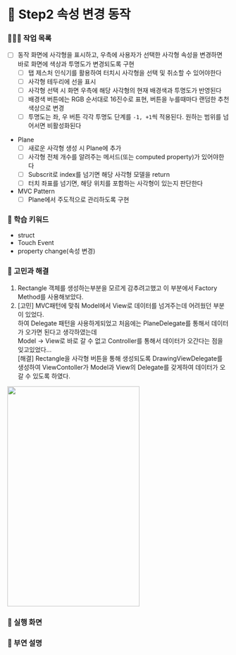 # 📌 Step2 속성 변경 동작   
### **🧑🏼‍💻 작업 목록**    
- [ ] 동작 화면에 사각형을 표시하고, 우측에 사용자가 선택한 사각형 속성을 변경하면 바로 화면에 색상과 투명도가 변경되도록 구현
  - [ ] 탭 제스처 인식기를 활용하여 터치시 사각형을 선택 및 취소할 수 있어야한다
  - [ ] 사각형 테두리에 선을 표시
  - [ ] 사각형 선택 시 화면 우측에 해당 사각형의 현재 배경색과 투명도가 반영된다
  - [ ] 배경색 버튼에는 RGB 순서대로 16진수로 표현, 버튼을 누를때마다 랜덤한 추천 색상으로 변경
  - [ ] 투명도는 좌, 우 버튼 각각 투명도 단계를 `-1, +1`씩 적용된다. 원하는 범위를 넘어서면 비활성화된다
- Plane
  - [ ] 새로운 사각형 생성 시 Plane에 추가
  - [ ] 사각형 전체 개수를 알려주는 메서드(또는 computed property)가 있어야한다
  - [ ] Subscrit로 index를 넘기면 해당 사각형 모델을 return
  - [ ] 터치 좌표를 넘기면, 해당 위치를 포함하는 사각형이 있는지 판단한다
- MVC Pattern
  - [ ] Plane에서 주도적으로 관리하도록 구현

### **💭 학습 키워드**   
- struct
- Touch Event
- property change(속성 변경)

### **🤔 고민과 해결**   
1. Rectangle 객체를 생성하는부분을 모르게 감추려고했고 이 부분에서 Factory Method를 사용해보았다.   
2. [고민] MVC패턴에 맞춰 Model에서 View로 데이터를 넘겨주는데 어려웠던 부분이 있었다.   
하여 Delegate 패턴을 사용하게되었고 처음에는 PlaneDelegate를 통해서 데이터가 오가면 된다고 생각하였는데   
Model -> View로 바로 갈 수 없고 Controller를 통해서 데이터가 오간다는 점을 잊고있었다...   
[해결] Rectangle을 사각형 버튼을 통해 생성되도록 DrawingViewDelegate를 생성하여 ViewContoller가 Model과 View의 Delegate를 갖게하여 데이터가 오갈 수 있도록 하였다.   
<img src="https://user-images.githubusercontent.com/92699723/195762209-ce254947-56a9-47b1-91ee-9fb035896713.png" width=300 height=500>


### **💬  실행 화면**   

### **💬 부연 설명**   